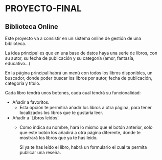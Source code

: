 # PROYECTO-FINAL

## Biblioteca Online

Este proyecto va a consistir en un sistema online de gestión de una biblioteca.

La idea principal es que en una base de datos haya una serie de libros, con su autor, su fecha de publicación y su categoría (amor, fantasía, educativo...)

En la página principal habrá un menú con todos los libros disponibles, un buscador, donde poder buscar los libros por autor, fecha de publicación, categoría y título.

Cada libro tendrá unos botones, cada cual tendrá su funcionalidad:
- Añadir a favoritos.
  - Esta opción te permitirá añadir los libros a otra página, para tener localizados los libros que te gustaría leer.
- Añadir a  'Libros leídos'.
  - Como indica su nombre, hará lo mismo que el botón anterior, solo que este botón los añadirá a otra página diferente, donde te mostrará los libros que ya te has leído.
    
    Si ya te has leído el libro, habrá un formulario el cual te permita publicar una reseña.